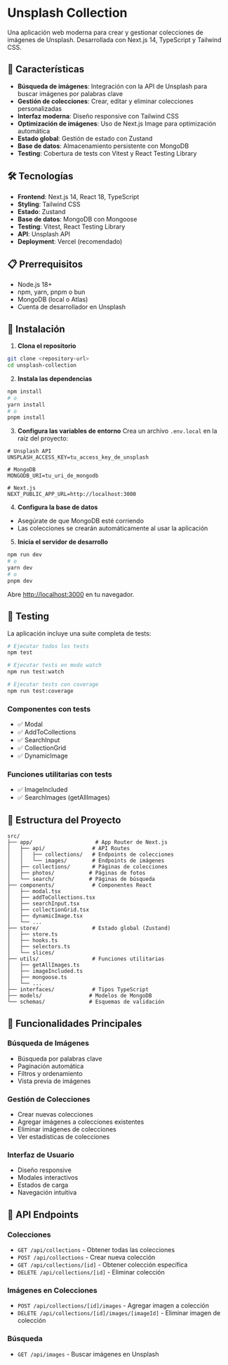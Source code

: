 # Unsplash Collection

Una aplicación web moderna para crear y gestionar colecciones de imágenes de Unsplash. Desarrollada con Next.js 14, TypeScript y Tailwind CSS.

## 🚀 Características

- **Búsqueda de imágenes**: Integración con la API de Unsplash para buscar imágenes por palabras clave
- **Gestión de colecciones**: Crear, editar y eliminar colecciones personalizadas
- **Interfaz moderna**: Diseño responsive con Tailwind CSS
- **Optimización de imágenes**: Uso de Next.js Image para optimización automática
- **Estado global**: Gestión de estado con Zustand
- **Base de datos**: Almacenamiento persistente con MongoDB
- **Testing**: Cobertura de tests con Vitest y React Testing Library

## 🛠️ Tecnologías

- **Frontend**: Next.js 14, React 18, TypeScript
- **Styling**: Tailwind CSS
- **Estado**: Zustand
- **Base de datos**: MongoDB con Mongoose
- **Testing**: Vitest, React Testing Library
- **API**: Unsplash API
- **Deployment**: Vercel (recomendado)

## 📋 Prerrequisitos

- Node.js 18+ 
- npm, yarn, pnpm o bun
- MongoDB (local o Atlas)
- Cuenta de desarrollador en Unsplash

## 🔧 Instalación

1. **Clona el repositorio**
```bash
git clone <repository-url>
cd unsplash-collection
```

2. **Instala las dependencias**
```bash
npm install
# o
yarn install
# o
pnpm install
```

3. **Configura las variables de entorno**
Crea un archivo `.env.local` en la raíz del proyecto:

```env
# Unsplash API
UNSPLASH_ACCESS_KEY=tu_access_key_de_unsplash

# MongoDB
MONGODB_URI=tu_uri_de_mongodb

# Next.js
NEXT_PUBLIC_APP_URL=http://localhost:3000
```

4. **Configura la base de datos**
- Asegúrate de que MongoDB esté corriendo
- Las colecciones se crearán automáticamente al usar la aplicación

5. **Inicia el servidor de desarrollo**
```bash
npm run dev
# o
yarn dev
# o
pnpm dev
```

Abre [http://localhost:3000](http://localhost:3000) en tu navegador.

## 🧪 Testing

La aplicación incluye una suite completa de tests:

```bash
# Ejecutar todos los tests
npm test

# Ejecutar tests en modo watch
npm run test:watch

# Ejecutar tests con coverage
npm run test:coverage
```

### Componentes con tests
- ✅ Modal
- ✅ AddToCollections  
- ✅ SearchInput
- ✅ CollectionGrid
- ✅ DynamicImage

### Funciones utilitarias con tests
- ✅ ImageIncluded
- ✅ SearchImages (getAllImages)

## 📁 Estructura del Proyecto

```
src/
├── app/                    # App Router de Next.js
│   ├── api/               # API Routes
│   │   ├── collections/   # Endpoints de colecciones
│   │   └── images/        # Endpoints de imágenes
│   ├── collections/       # Páginas de colecciones
│   ├── photos/           # Páginas de fotos
│   └── search/           # Páginas de búsqueda
├── components/            # Componentes React
│   ├── modal.tsx
│   ├── addToCollections.tsx
│   ├── searchInput.tsx
│   ├── collectionGrid.tsx
│   ├── dynamicImage.tsx
│   └── ...
├── store/                 # Estado global (Zustand)
│   ├── store.ts
│   ├── hooks.ts
│   ├── selectors.ts
│   └── slices/
├── utils/                 # Funciones utilitarias
│   ├── getAllImages.ts
│   ├── imageIncluded.ts
│   ├── mongoose.ts
│   └── ...
├── interfaces/            # Tipos TypeScript
├── models/               # Modelos de MongoDB
└── schemas/              # Esquemas de validación
```

## 🎯 Funcionalidades Principales

### Búsqueda de Imágenes
- Búsqueda por palabras clave
- Paginación automática
- Filtros y ordenamiento
- Vista previa de imágenes

### Gestión de Colecciones
- Crear nuevas colecciones
- Agregar imágenes a colecciones existentes
- Eliminar imágenes de colecciones
- Ver estadísticas de colecciones

### Interfaz de Usuario
- Diseño responsive
- Modales interactivos
- Estados de carga
- Navegación intuitiva

## 🔌 API Endpoints

### Colecciones
- `GET /api/collections` - Obtener todas las colecciones
- `POST /api/collections` - Crear nueva colección
- `GET /api/collections/[id]` - Obtener colección específica
- `DELETE /api/collections/[id]` - Eliminar colección

### Imágenes en Colecciones
- `POST /api/collections/[id]/images` - Agregar imagen a colección
- `DELETE /api/collections/[id]/images/[imageId]` - Eliminar imagen de colección

### Búsqueda
- `GET /api/images` - Buscar imágenes en Unsplash

